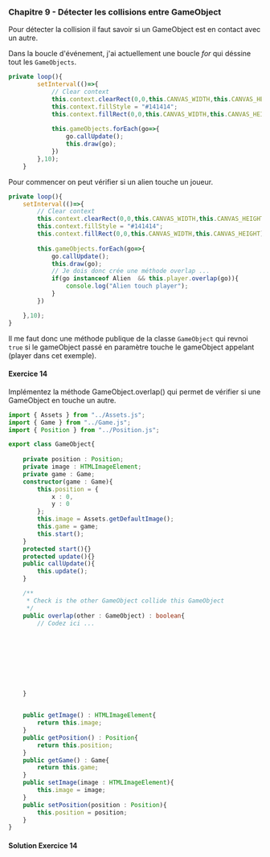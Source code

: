### Chapitre 9 - Détecter les collisions entre GameObject
Pour détecter la collision il faut savoir si un GameObject est en contact avec un autre.

Dans la boucle d'événement, j'ai actuellement une boucle *for* qui déssine tout les `GameObjects`.

```ts
private loop(){
        setInterval(()=>{
            // Clear context
            this.context.clearRect(0,0,this.CANVAS_WIDTH,this.CANVAS_HEIGHT);
            this.context.fillStyle = "#141414";
            this.context.fillRect(0,0,this.CANVAS_WIDTH,this.CANVAS_HEIGHT);
            
            this.gameObjects.forEach(go=>{
                go.callUpdate();
                this.draw(go);
            })
        },10); 
    }
```

Pour commencer on peut vérifier si un alien touche un joueur.
```ts
private loop(){
    setInterval(()=>{
        // Clear context
        this.context.clearRect(0,0,this.CANVAS_WIDTH,this.CANVAS_HEIGHT);
        this.context.fillStyle = "#141414";
        this.context.fillRect(0,0,this.CANVAS_WIDTH,this.CANVAS_HEIGHT);
        
        this.gameObjects.forEach(go=>{
            go.callUpdate();
            this.draw(go);
            // Je dois donc crée une méthode overlap ...
            if(go instanceof Alien  && this.player.overlap(go)){ 
                console.log("Alien touch player");
            }
        })

    },10); 
}
```

Il me faut donc une méthode publique de la classe `GameObject` qui revnoi `true` si le gameObject passé en paramètre touche le gameObject appelant (player dans cet exemple).

#### Exercice 14

Implémentez la méthode GameObject.overlap() qui permet de vérifier si une GameObject en touche un autre.

```ts
import { Assets } from "../Assets.js";
import { Game } from "../Game.js";
import { Position } from "../Position.js";

export class GameObject{
    
    private position : Position;
    private image : HTMLImageElement;
    private game : Game;
    constructor(game : Game){
        this.position = {
            x : 0,
            y : 0
        };
        this.image = Assets.getDefaultImage();
        this.game = game;
        this.start();
    }
    protected start(){}
    protected update(){}
    public callUpdate(){
        this.update();
    }

    /**
     * Check is the other GameObject collide this GameObject
     */
    public overlap(other : GameObject) : boolean{
        // Codez ici ...









    }


    public getImage() : HTMLImageElement{
        return this.image;
    }
    public getPosition() : Position{
        return this.position;
    }
    public getGame() : Game{
        return this.game;
    }
    public setImage(image : HTMLImageElement){
        this.image = image;
    }
    public setPosition(position : Position){
        this.position = position;
    }
}
```

#### Solution Exercice 14

